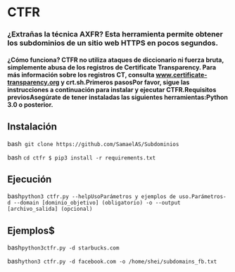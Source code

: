 # CTFR

### ¿Extrañas la técnica AXFR? Esta herramienta permite obtener los subdominios de un sitio web HTTPS en pocos segundos.

#### ¿Cómo funciona? CTFR no utiliza ataques de diccionario ni fuerza bruta, simplemente abusa de los registros de Certificate Transparency. Para más información sobre los registros CT, consulta www.certificate-transparency.org y crt.sh.Primeros pasosPor favor, sigue las instrucciones a continuación para instalar y ejecutar CTFR.Requisitos previosAsegúrate de tener instaladas las siguientes herramientas:Python 3.0 o posterior.

## Instalación

bash```
git clone https://github.com/SamaelAS/Subdominios```

bash ```cd ctfr
$ pip3 install -r requirements.txt```

## Ejecución

bash```python3 ctfr.py --helpUsoParámetros y ejemplos de uso.Parámetros-d --domain [dominio_objetivo] (obligatorio)
-o --output [archivo_salida] (opcional)```

## Ejemplos$  

bash```python3ctfr.py -d starbucks.com```

bash```ython3 ctfr.py -d facebook.com -o /home/shei/subdomains_fb.txt```

